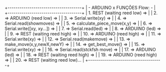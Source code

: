 +-------------------------------------+
| - ARDUINO x FUNÇÕES Flow: - |
+-------------------------------------+
| 1. REST (waiting reed low) => |
| 2. => ARDUINO (reed low) => |
| 3. => Serial.write(xy) => |
| 4. => Serial.read(showmoves) => |
| 5. => calculate_piece_move(x,y) => |
| 6. => Serial.write([xy, xy...]) => |
| 7. => Serial.read(led) => |
| 8. => ARDUINO (led) => |
| 9. => REST (waiting reed high) => |
| 10. => ARDUINO (reed high) => |
| 11. => Serial.write(xy) => |
| 12. => Serial.read(makemove) => |
| 13. => make_move(x,y,newX,newY) => |
| 14. => get_best_move() => |
| 15. => Serial.write(xy) => |
| 16. => Serial.read(stckfsh move) => |
| 17. => ARDUINO (led) => |
| 18. => REST (waiting reed high) => |
| 19. => ARDUINO (reed high) => |
| 20. => REST (waiting reed low)... |
+-------------------------------------+
